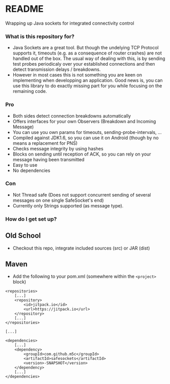 # README #

Wrapping up Java sockets for integrated connectivity control

### What is this repository for? ###

* Java Sockets are a great tool. But though the undelying TCP Protocol supports it, timeouts (e.g. as a consequence of router crashes) are not handled out of the box. The usual way of dealing with this, is by sending test probes periodicaly over your established connections and then detect transmission delays / breakdowns.
* However in most cases this is not something you are keen on implementing when developping an application. Good news is, you can use this library to do exactly missing part for you while focusing on the remaining code.

### Pro ###

* Both sides detect connection breakdowns automatically
* Offers interfaces for your own Observers (Breakdown and Incoming Message)
* You can use you own params for timeouts, sending-probe-intervals, ...
* Compiled against JDK1.6, so you can use it on Android (though by no means a replacement for PNS)
* Checks message integrity by using hashes
* Blocks on sending until reception of ACK, so you can rely on your message having been transmitted
* Easy to use
* No dependencies

### Con ###

* Not Thread safe (Does not support concurrent sending of several messages on one single SafeSocket's end)
* Currently only Strings supported (as message type).

### How do I get set up? ###

## Old School ##
* Checkout this repo, integrate included sources (src) or JAR (dist) 

## Maven ##
* Add the following to your pom.xml (somewhere within the ```<project>``` block)

```
<repositories>
	[...]
	<repository>
		<id>jitpack.io</id>
		<url>https://jitpack.io</url>
	</repository>
	[...]
</repositories>

[...]

<dependencies>
	[...]
	<dependency>
		<groupId>com.github.m5c</groupId>
		<artifactId>safesockets</artifactId>
		<version>-SNAPSHOT</version>
	</dependency>
	[...]
</dependencies>
```
